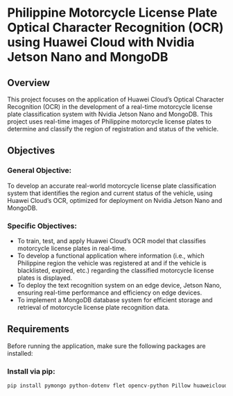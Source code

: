 # Philippine Motorcycle License Plate Optical Character Recognition (OCR) using Huawei Cloud with Nvidia Jetson Nano and MongoDB 

## Overview
This project focuses on the application of Huawei Cloud’s Optical Character Recognition (OCR) in the development of a real-time motorcycle license plate classification system with Nvidia Jetson Nano and MongoDB. This project uses real-time images of Philippine motorcycle license plates to determine and classify the region of registration and status of the vehicle.

## Objectives

### General Objective:
To develop an accurate real-world motorcycle license plate classification system that identifies the region and current status of the vehicle, using Huawei Cloud’s OCR, optimized for deployment on Nvidia Jetson Nano and MongoDB. 

### Specific Objectives: 

- To train, test, and apply Huawei Cloud’s OCR model that classifies motorcycle license plates in real-time.
- To develop a functional application where information (i.e., which Philippine region the vehicle was registered at and if the vehicle is blacklisted, expired, etc.) regarding the classified motorcycle license plates is displayed. 
- To deploy the text recognition system on an edge device, Jetson Nano, ensuring real-time performance and efficiency on edge devices. 
- To implement a MongoDB database system for efficient storage and retrieval of motorcycle license plate recognition data.

## Requirements

Before running the application, make sure the following packages are installed:

### Install via pip: 
```bash
pip install pymongo python-dotenv flet opencv-python Pillow huaweicloudsdkocr
